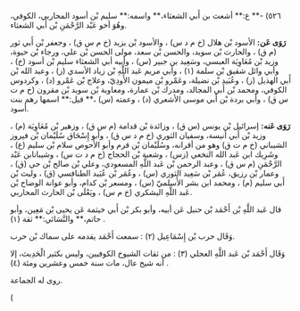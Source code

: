 ٥٢٦) -** ع:** أشعث بن أَبي الشعثاء،** واسمه:** سليم بْن أسود المحاربي، الكوفي، وهُوَ أخو عَبْد الرَّحْمَنِ بْن أَبي الشعثاء.

**رَوَى عَن:** الأسود بْن هلال (خ م د س) ، والأسود بْن يزيد (خ م س ق) ، وجعفر بْن أَبي ثور (م ق) ، والحارث بْن سويد، والحسن بْن سعد، مولى الحسن بْن علي، ورجاء بْن حيوة، وزيد بْن مُعَاوِيَة العبسي، وسَعِيد بن جبير (س) ، وأبيه أبي الشعثاء سليم بْن أسود (خ) ، وأبي وائل شقيق بْن سلمة (١) ، وأبي مريم عَبد اللَّهِ بْن زياد الأسدي (ز) ، وعبد الله بْن أَبي الهذيل (ز) ، وعُبَيد بْن نضيلة، وعَمْرو بْن ميمون الأَودِيّ، وعلاج بْن عَمْرو (د) ، وكردوس الكوفي، ومحمد بْن أَبي المجالد، ومدرك بْن عمارة، ومعاوية بْن سويد بْن مقرون (خ م ت س ق) ، وأبي بردة بْن أَبي موسى الأشعري (د) ، وعمته (س) ،** قيل:** اسمها رهم بنت أسود.

**رَوَى عَنه:** إسرائيل بْن يونس (س ق) ، وزائدة بْن قدامة (م س ق) ، وزهير بْن مُعَاوِيَة (م) ، وزيد بْن أَبي أنيسة، وسفيان الثوري (خ م د س ق) ، وأبو إِسْحَاق سُلَيْمان بْن فيروز الشيباني (خ م ت ق) وهو من أقرانه، وسُلَيْمان بْن قرم وأبو الأَحوص سلام بْن سليم (ع) ، وشَرِيك ابن عَبد الله النخعي (زس) ، وشعبة بْن الحجاج (خ م د ت س) ، وشيبانابن عَبْد الرَّحْمَنِ (م س ق) ، وعبد الرحمن بْن عَبد اللَّهِ المسعودي، وعلي بْن صالح بْن حي (ق) ، وعمار بْن رزيق، عُمَر بْن سَعِيد الثوري (س) ، وعُمَر بْن عُبَيد الطنافسي (ق) ، وليث بْن أَبي سليم (م) ، ومحمد ابن بشر الأَسلميّ (س) ، ومسعر بْن كدام، وأبو عوانة الوضاح بْن عَبد اللَّهِ اليشكري (خ م س) ، ويَعْلَى بْن الحارث المحاربي.

قال عَبد اللَّهِ بْن أَحْمَد بْن حنبل عَن أبيه، وأبو بكر بْن أَبي خيثمة عَن يحيى بْن مَعِين، وأبو حاتم،** والنَّسَائي:** ثقة (١) .

وَقَال حرب بْن إِسْمَاعِيل (٢) : سمعت أَحْمَد يقدمه على سماك بْن حرب.

وَقَال أَحْمَد بْن عَبد اللَّهِ العجلي (٣) : من ثقات الشيوخ الكوفيين، وليس بكثير الْحَدِيث، إلا أنه شيخ عال، مات سنة خمس وعشرين ومئة (٤) .

روى له الجماعة.

(